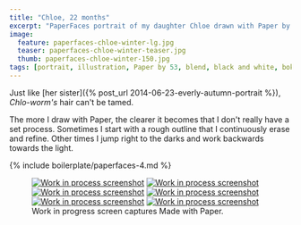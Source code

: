 ```yaml
---
title: "Chloe, 22 months"
excerpt: "PaperFaces portrait of my daughter Chloe drawn with Paper by 53 on an iPad."
image: 
  feature: paperfaces-chloe-winter-lg.jpg
  teaser: paperfaces-chloe-winter-teaser.jpg
  thumb: paperfaces-chloe-winter-150.jpg
tags: [portrait, illustration, Paper by 53, blend, black and white, bokeh, twins]
---
```


Just like [her sister]({% post_url 2014-06-23-everly-autumn-portrait %}), *Chlo-worm's* hair can't be tamed.

The more I draw with Paper, the clearer it becomes that I don't really have a set process. Sometimes I start with a rough outline that I continuously erase and refine. Other times I jump right to the darks and work backwards towards the light.

{% include boilerplate/paperfaces-4.md %}

<figure class="third">
  <a href="{{ site.url }}/assets/images/paperfaces-chloe-winter-process-1-lg.jpg"><img src="{{ site.url }}/assets/images/paperfaces-chloe-winter-process-1-600.jpg" alt="Work in process screenshot"></a>
  <a href="{{ site.url }}/assets/images/paperfaces-chloe-winter-process-2-lg.jpg"><img src="{{ site.url }}/assets/images/paperfaces-chloe-winter-process-2-600.jpg" alt="Work in process screenshot"></a>
  <a href="{{ site.url }}/assets/images/paperfaces-chloe-winter-process-3-lg.jpg"><img src="{{ site.url }}/assets/images/paperfaces-chloe-winter-process-3-600.jpg" alt="Work in process screenshot"></a>
  <a href="{{ site.url }}/assets/images/paperfaces-chloe-winter-process-4-lg.jpg"><img src="{{ site.url }}/assets/images/paperfaces-chloe-winter-process-4-600.jpg" alt="Work in process screenshot"></a>
  <a href="{{ site.url }}/assets/images/paperfaces-chloe-winter-process-5-lg.jpg"><img src="{{ site.url }}/assets/images/paperfaces-chloe-winter-process-5-600.jpg" alt="Work in process screenshot"></a>
  <a href="{{ site.url }}/assets/images/paperfaces-chloe-winter-process-6-lg.jpg"><img src="{{ site.url }}/assets/images/paperfaces-chloe-winter-process-6-600.jpg" alt="Work in process screenshot"></a>
  <figcaption>Work in progress screen captures Made with Paper.</figcaption>
</figure>
